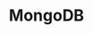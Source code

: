 ---
title: MongoDB
categories:
  - nosql-database
docs:
  - id: java
    url: https://www.testcontainers.org/modules/databases/mongodb/
    example: |
      ```java
      var mongoDBContainer = new MongoDBContainer(DockerImageName.parse("mongo:4.0.10"));
      mongoDBContainer.start();
      ```
  - id: dotnet
    url: https://dotnet.testcontainers.org/modules/
    example: |
      ```csharp
      var mongoDbContainer = new MongoDbBuilder().Build();
      await mongoDbContainer.StartAsync();
      ```
  - id: nodejs
    url: https://node.testcontainers.org/modules/mongodb/
    example: |
      ```javascript
      const mongodbContainer = await new MongoDBContainer().start();
      ```
description: |
  MongoDB is a source-available cross-platform document-oriented database program.
---